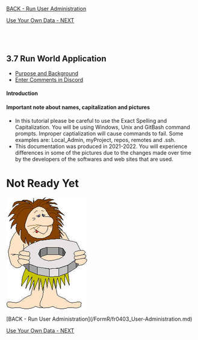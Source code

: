 <!-- ------------------------------------------------------------------------- -->

<div class="page-back">


[BACK - Run User Administration](/FormR/fr0403_User-Administration.md)
</div><div class="page-next">

[Use Your Own Data - NEXT](/FormR/fr0501_Use-Your_Qwn_Data.md)
</div><div style="margin-top:35px">&nbsp;</div>

<!-- ------------------------------------------------------------------------- -->


## 3.7 Run World Application
- [Purpose and Background](../Setup/purposes/pfr0307_Setup-React-Apps-Ubuntu.md)
- [Enter Comments in Discord](https://discord.com/channels/928752444316483585/932678480863305770)

#### Introduction


#### Important note about names, capitalization and pictures
- In this tutorial please be careful to use the Exact Spelling and Capitalization. You will be using Windows, Unix and GitBash command prompts. Improper captialization will cause commands to fail. Some examples are: Local_Admin, myProject, repos, remotes and .ssh.
- This documentation was produced in 2021-2022. You will experience differences in some of the pictures due to the changes made over time by the developers of the softwares and web sites that are used.


# Not Ready Yet

![Not Ready Yet](./images/fr0000-01_not-ready.png "Not Ready Yet")

<!-- ------------------------------------------------------------------------- -->

<div class="page-back">
[BACK - Run User Administration](/FormR/fr0403_User-Administration.md)
</div><div class="page-next">

[Use Your Own Data - NEXT](/FormR/fr0501_Use-Your_Qwn_Data.md)
</div>

<!-- ------------------------------------------------------------------------- -->